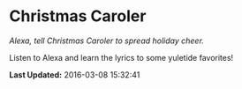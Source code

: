 # Christmas Caroler
*Alexa, tell Christmas Caroler to spread holiday cheer.*

Listen to Alexa and learn the lyrics to some yuletide favorites!

**Last Updated:** 2016-03-08 15:32:41